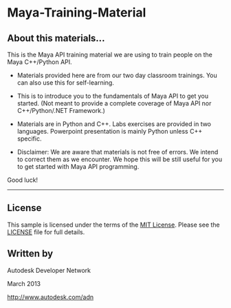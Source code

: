 Maya-Training-Material
======================

About this materials...
-----------------------
This is the Maya API training material we are using to train people 
on the Maya C++/Python API.

* Materials provided here are from our two day classroom trainings. 
  You can also use this for self-learning. 

* This is to introduce you to the fundamentals of Maya API to get 
  you started. (Not meant to provide a complete coverage of 
  Maya API nor C++/Python/.NET Framework.) 

* Materials are in Python and C++. Labs exercises are provided 
  in two languages. Powerpoint presentation is mainly Python 
  unless C++ specific. 

* Disclaimer: We are aware that materials is not free of errors. 
  We intend to correct them as we encounter. We hope this will 
  be still useful for you to get started with Maya API programming. 

Good luck!  


--------

## License

This sample is licensed under the terms of the [MIT License](http://opensource.org/licenses/MIT). Please see the [LICENSE](LICENSE) file for full details.


## Written by

Autodesk Developer Network 

March 2013

http://www.autodesk.com/adn
